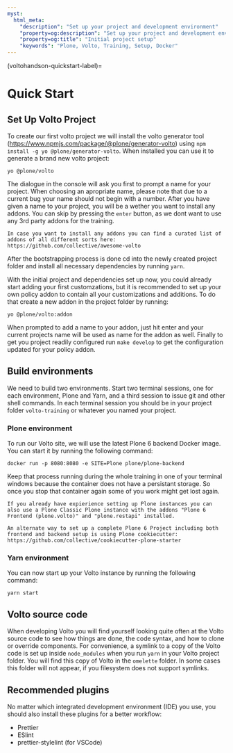 ```yaml
---
myst:
  html_meta:
    "description": "Set up your project and development environment"
    "property=og:description": "Set up your project and development environment"
    "property=og:title": "Initial project setup"
    "keywords": "Plone, Volto, Training, Setup, Docker"
---
```


(voltohandson-quickstart-label)=

# Quick Start

## Set Up Volto Project

To create our first volto project we will install the volto generator tool (https://www.npmjs.com/package/@plone/generator-volto) using `npm install -g yo @plone/generator-volto`. When installed you can use it to generate a brand new volto project:

```shell
yo @plone/volto
```
The dialogue in the console will ask you first to prompt a name for your project. When choosing an apropriate name, please note that due to a current bug your name should not begin with a number. After you have given a name to your project, you will be a wether you want to install any addons. You can skip by pressing the `enter` button, as we dont want to use any 3rd party addons for the training.

```{hint}
In case you want to install any addons you can find a curated list of addons of all different sorts here: https://github.com/collective/awesome-volto
```

After the bootstrapping process is done cd into the newly created project folder and install all necessary dependencies by running `yarn`.

With the initial project and dependencies set up now, you could already start adding your first customzations, but it is recommended to set up your own policy addon to contain all your customizations and additions. To do that create a new addon in the project folder by running:

```shell
yo @plone/volto:addon
```

When prompted to add a name to your addon, just hit enter and your current projects name will be used as name for the addon as well. Finally to get you project readily configured run `make develop` to get the configuration updated for your policy addon.

## Build environments

We need to build two environments.
Start two terminal sessions, one for each environment, Plone and Yarn, and a third session to issue git and other shell commands.
In each terminal session you should be in your project folder `volto-training` or whatever you named your project.

### Plone environment

To run our Volto site, we will use the latest Plone 6 backend Docker image.
You can start it by running the following command:

```shell
docker run -p 8080:8080 -e SITE=Plone plone/plone-backend
```

Keep that process running during the whole training in one of your terminal windows because the container does not have a persistant storage. So once you stop that container again some of you work might get lost again.

```{note}
If you already have expierience setting up Plone instances you can also use a Plone Classic Plone instance with the addons "Plone 6 Frontend (plone.volto)" and "plone.restapi" installed.
```

```{seealso}
An alternate way to set up a complete Plone 6 Project including both frontend and backend setup is using Plone cookiecutter: https://github.com/collective/cookiecutter-plone-starter
```
### Yarn environment

You can now start up your Volto instance by running the following command:

```shell
yarn start
```

## Volto source code

When developing Volto you will find yourself looking quite often at the Volto source code to see how things are done, the code syntax, and how to clone or override components.
For convenience, a symlink to a copy of the Volto code is set up inside `node_modules` when you run `yarn` in your Volto project folder.
You will find this copy of Volto in the `omelette` folder. In some cases this folder will not appear, if you filesystem does not support symlinks.

## Recommended plugins

No matter which integrated development environment (IDE) you use, you should also install these plugins for a better workflow:

- Prettier
- ESlint
- prettier-stylelint (for VSCode)
